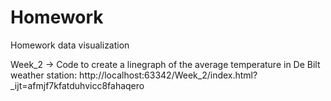 # Homework
Homework data visualization

Week_2 -> Code to create a linegraph of the average temperature in De Bilt weather station:
http://localhost:63342/Week_2/index.html?_ijt=afmjf7kfatduhvicc8fahaqero
